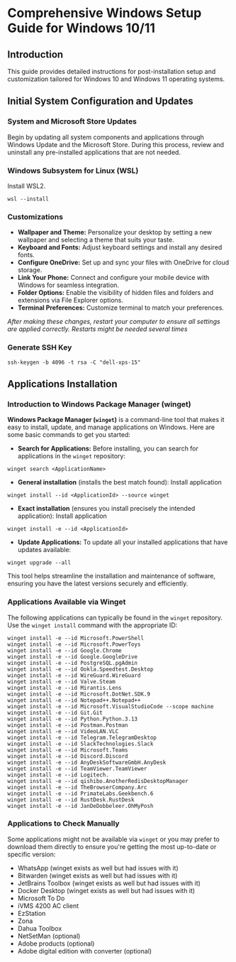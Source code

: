 # Comprehensive Windows Setup Guide for Windows 10/11

## Introduction

This guide provides detailed instructions for post-installation setup and customization tailored for Windows 10 and Windows 11 operating systems.

## Initial System Configuration and Updates

### System and Microsoft Store Updates

Begin by updating all system components and applications through Windows Update and the Microsoft Store. During this process, review and uninstall any pre-installed applications that are not needed.

### Windows Subsystem for Linux (WSL)

Install WSL2.

```pwsh
wsl --install
```

### Customizations

- **Wallpaper and Theme:** Personalize your desktop by setting a new wallpaper and selecting a theme that suits your taste.
- **Keyboard and Fonts:** Adjust keyboard settings and install any desired fonts.
- **Configure OneDrive:** Set up and sync your files with OneDrive for cloud storage.
- **Link Your Phone:** Connect and configure your mobile device with Windows for seamless integration.
- **Folder Options:** Enable the visibility of hidden files and folders and extensions via File Explorer options.
- **Terminal Preferences:** Customize terminal to match your preferences.

_After making these changes, restart your computer to ensure all settings are applied correctly. Restarts might be needed several times_

### Generate SSH Key

```pwsh
ssh-keygen -b 4096 -t rsa -C "dell-xps-15"
```

## Applications Installation

### Introduction to Windows Package Manager (winget)

**Windows Package Manager (`winget`)** is a command-line tool that makes it easy to install, update, and manage applications on Windows. Here are some basic commands to get you started:

- **Search for Applications:** Before installing, you can search for applications in the `winget` repository:

```pwsh
winget search <ApplicationName>
```
- **General installation** (installs the best match found): Install application
```pwsh
winget install --id <ApplicationId> --source winget
```
- **Exact installation** (ensures you install precisely the intended application): Install application
```pwsh
winget install -e --id <ApplicationId>
```

- **Update Applications:** To update all your installed applications that have updates available:

```pwsh
winget upgrade --all
```

This tool helps streamline the installation and maintenance of software, ensuring you have the latest versions securely and efficiently.

### Applications Available via Winget

The following applications can typically be found in the `winget` repository. Use the `winget install` command with the appropriate ID:

```pwsh
winget install -e --id Microsoft.PowerShell
winget install -e --id Microsoft.PowerToys
winget install -e --id Google.Chrome
winget install -e --id Google.GoogleDrive
winget install -e --id PostgreSQL.pgAdmin
winget install -e --id Ookla.Speedtest.Desktop
winget install -e --id WireGuard.WireGuard
winget install -e --id Valve.Steam
winget install -e --id Mirantis.Lens
winget install -e --id Microsoft.DotNet.SDK.9
winget install -e --id Notepad++.Notepad++
winget install -e --id Microsoft.VisualStudioCode --scope machine
winget install -e --id Git.Git
winget install -e --id Python.Python.3.13
winget install -e --id Postman.Postman
winget install -e --id VideoLAN.VLC
winget install -e --id Telegram.TelegramDesktop
winget install -e --id SlackTechnologies.Slack
winget install -e --id Microsoft.Teams
winget install -e --id Discord.Discord
winget install -e --id AnyDeskSoftwareGmbH.AnyDesk
winget install -e --id TeamViewer.TeamViewer
winget install -e --id Logitech.
winget install -e --id qishibo.AnotherRedisDesktopManager
winget install -e --id TheBrowserCompany.Arc
winget install -e --id PrimateLabs.Geekbench.6
winget install -e --id RustDesk.RustDesk  
winget install -e --id JanDeDobbeleer.OhMyPosh  
```

### Applications to Check Manually
Some applications might not be available via `winget` or you may prefer to download them directly to ensure you're getting the most up-to-date or specific version:

- WhatsApp (winget exists as well but had issues with it)
- Bitwarden (winget exists as well but had issues with it)
- JetBrains Toolbox (winget exists as well but had issues with it)
- Docker Desktop (winget exists as well but had issues with it)
- Microsoft To Do
- iVMS 4200 AC client
- EzStation
- Zona
- Dahua Toolbox
- NetSetMan (optional)
- Adobe products (optional)
- Adobe digital edition with converter (optional)
